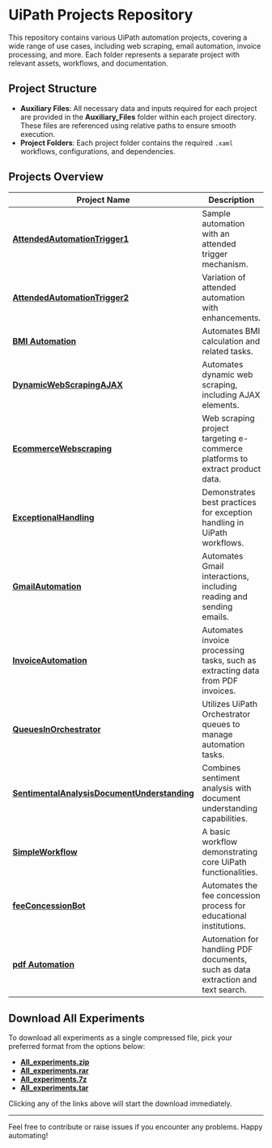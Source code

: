 # UiPath Projects Repository

This repository contains various UiPath automation projects, covering a wide range of use cases, including web scraping, email automation, invoice processing, and more. Each folder represents a separate project with relevant assets, workflows, and documentation.

## Project Structure

- **Auxiliary Files**: All necessary data and inputs required for each project are provided in the **Auxiliary_Files** folder within each project directory. These files are referenced using relative paths to ensure smooth execution.
- **Project Folders**: Each project folder contains the required `.xaml` workflows, configurations, and dependencies.

## Projects Overview

| Project Name                                                                                           | Description                                                                                                   |
|--------------------------------------------------------------------------------------------------------|---------------------------------------------------------------------------------------------------------------|
| [**AttendedAutomationTrigger1**](https://github.com/Paul-KSI/UiPath-Projects/tree/main/AttendedAutomationTrigger1) | Sample automation with an attended trigger mechanism.                                                         |
| [**AttendedAutomationTrigger2**](https://github.com/Paul-KSI/UiPath-Projects/tree/main/AttendedAutomationTrigger2) | Variation of attended automation with enhancements.                                                           |
| [**BMI Automation**](https://github.com/Paul-KSI/UiPath-Projects/tree/main/BMI%20Automation)                     | Automates BMI calculation and related tasks.                                                                  |
| [**DynamicWebScrapingAJAX**](https://github.com/Paul-KSI/UiPath-Projects/tree/main/DynamicWebScrapingAJAX)       | Automates dynamic web scraping, including AJAX elements.                                                      |
| [**EcommerceWebscraping**](https://github.com/Paul-KSI/UiPath-Projects/tree/main/EcommerceWebscraping)           | Web scraping project targeting e-commerce platforms to extract product data.                                  |
| [**ExceptionalHandling**](https://github.com/Paul-KSI/UiPath-Projects/tree/main/ExceptionalHandling)             | Demonstrates best practices for exception handling in UiPath workflows.                                       |
| [**GmailAutomation**](https://github.com/Paul-KSI/UiPath-Projects/tree/main/GmailAutomation)                     | Automates Gmail interactions, including reading and sending emails.                                           |
| [**InvoiceAutomation**](https://github.com/Paul-KSI/UiPath-Projects/tree/main/InvoiceAutomation)                 | Automates invoice processing tasks, such as extracting data from PDF invoices.                                |
| [**QueuesInOrchestrator**](https://github.com/Paul-KSI/UiPath-Projects/tree/main/QueuesInOrchestrator)           | Utilizes UiPath Orchestrator queues to manage automation tasks.                                               |
| [**SentimentalAnalysisDocumentUnderstanding**](https://github.com/Paul-KSI/UiPath-Projects/tree/main/SentimentalAnalysisDocumentUnderstanding) | Combines sentiment analysis with document understanding capabilities.          |
| [**SimpleWorkflow**](https://github.com/Paul-KSI/UiPath-Projects/tree/main/SimpleWorkflow)                       | A basic workflow demonstrating core UiPath functionalities.                                                   |
| [**feeConcessionBot**](https://github.com/Paul-KSI/UiPath-Projects/tree/main/feeConcessionBot)                   | Automates the fee concession process for educational institutions.                                            |
| [**pdf Automation**](https://github.com/Paul-KSI/UiPath-Projects/tree/main/pdf%20Automation)                     | Automation for handling PDF documents, such as data extraction and text search.                               |

## Download All Experiments

To download all experiments as a single compressed file, pick your preferred format from the options below:

- [**All_experiments.zip**](https://github.com/Paul-KSI/UiPath-Projects/raw/main/All_experiments.zip)
- [**All_experiments.rar**](https://github.com/Paul-KSI/UiPath-Projects/raw/main/All_experiments.rar)
- [**All_experiments.7z**](https://github.com/Paul-KSI/UiPath-Projects/raw/main/All_experiments.7z)
- [**All_experiments.tar**](https://github.com/Paul-KSI/UiPath-Projects/raw/main/All_experiments.tar)

Clicking any of the links above will start the download immediately.

---

Feel free to contribute or raise issues if you encounter any problems. Happy automating!
